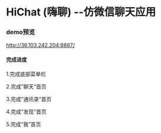 # HiChat (嗨聊) --仿微信聊天应用

### demo预览

 http://36.103.242.204:8887/

#### 完成进度

1.完成底部菜单栏

2.完成”聊天“首页

3.完成”通讯录“首页

4.完成“发现”首页

5.完成“我”首页